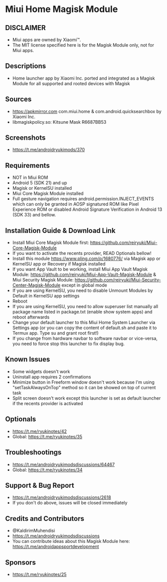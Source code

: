 # Miui Home Magisk Module

## DISCLAIMER
- Miui apps are owned by Xiaomi™.
- The MIT license specified here is for the Magisk Module only, not for Miui apps.

## Descriptions
- Home launcher app by Xiaomi Inc. ported and integrated as a Magisk Module for all supported and rooted devices with Magisk

## Sources
- https://apkmirror.com com.miui.home & com.android.quicksearchbox by Xiaomi Inc.
- libmagiskpolicy.so: Kitsune Mask R6687BB53

## Screenshots
- https://t.me/androidryukimods/370

## Requirements
- NOT in Miui ROM
- Android 5 (SDK 21) and up
- Magisk or KernelSU installed
- Miui Core Magisk Module installed
- Full gesture navigation requires android.permission.INJECT_EVENTS which can only be granted in AOSP signatured ROM like Pixel Experience ROM or disabled Android Signature Verification in Android 13 (SDK 33) and bellow.

## Installation Guide & Download Link
- Install Miui Core Magisk Module first: https://github.com/reiryuki/Miui-Core-Magisk-Module
- If you want to activate the recents provider, READ Optionals bellow!
- Install this module https://www.pling.com/p/1680776/ via Magisk app or KernelSU app or Recovery if Magisk installed
- If you want App Vault to be working, install Miui App Vault Magisk Module: https://github.com/reiryuki/Miui-App-Vault-Magisk-Module & Miui Security Magisk Module: https://github.com/reiryuki/Miui-Security-Center-Magisk-Module except in global mode
- If you are using KernelSU, you need to disable Unmount Modules by Default in KernelSU app settings
- Reboot
- If you are using KernelSU, you need to allow superuser list manually all package name listed in package.txt (enable show system apps) and reboot afterwards
- Change your default launcher to this Miui Home System Launcher via Settings app (or you can copy the content of default.sh and paste it to Termux app. Type su and grant root first!)
- If you change from hardware navbar to software navbar or vice-versa, you need to force stop this launcher to fix display bug.

## Known Issues
- Some widgets doesn't work
- Uninstall app requires 2 confirmations
- Minimize button in Freeform window doesn't work because I'm using "setTaskAlwaysOnTop" method so it can be showed on top of current task
- Split screen doesn't work except this launcher is set as default launcher if the recents provider is activated

## Optionals
- https://t.me/ryukinotes/42
- Global: https://t.me/ryukinotes/35

## Troubleshootings
- https://t.me/androidryukimodsdiscussions/64467
- Global: https://t.me/ryukinotes/34

## Support & Bug Report
- https://t.me/androidryukimodsdiscussions/2618
- If you don't do above, issues will be closed immediately

## Credits and Contributors
- @KaldirimMuhendisi
- https://t.me/androidryukimodsdiscussions
- You can contribute ideas about this Magisk Module here: https://t.me/androidappsportdevelopment

## Sponsors
- https://t.me/ryukinotes/25


